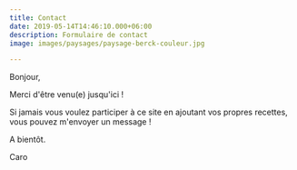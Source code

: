 ```yaml
---
title: Contact
date: 2019-05-14T14:46:10.000+06:00
description: Formulaire de contact
image: images/paysages/paysage-berck-couleur.jpg

---
```

Bonjour,

Merci d'être venu(e) jusqu'ici !

Si jamais vous voulez participer à ce site en ajoutant vos propres recettes, vous pouvez m'envoyer un message !

A bientôt.

Caro
